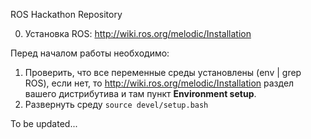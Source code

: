 ROS Hackathon Repository

0. Установка ROS: http://wiki.ros.org/melodic/Installation

Перед началом работы необходимо:

1. Проверить, что все переменные среды установлены (env | grep ROS), если нет, то 
  http://wiki.ros.org/melodic/Installation раздел вашего дистрибутива и там пункт **Environment setup**.
2. Развернуть среду `source devel/setup.bash`

To be updated...
